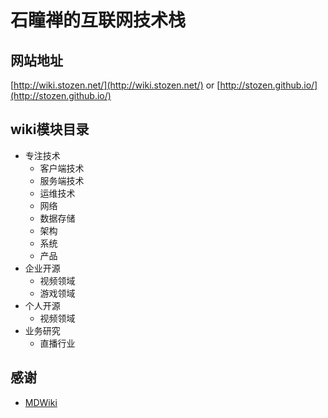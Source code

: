 # 石瞳禅的互联网技术栈

## 网站地址

[http://wiki.stozen.net/](http://wiki.stozen.net/) or [http://stozen.github.io/](http://stozen.github.io/)

## wiki模块目录

- 专注技术
  - 客户端技术
  - 服务端技术
  - 运维技术
  - 网络
  - 数据存储
  - 架构
  - 系统
  - 产品
- 企业开源
  - 视频领域
  - 游戏领域
- 个人开源
  - 视频领域
- 业务研究
  - 直播行业

## 感谢

- [MDWiki](https://github.com/Dynalon/mdwiki)
